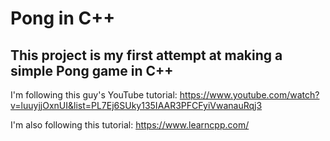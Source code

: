 # Pong in C++

## This project is my first attempt at making a simple Pong game in C++

I'm following this guy's YouTube tutorial: 
https://www.youtube.com/watch?v=luuyjjOxnUI&list=PL7Ej6SUky135IAAR3PFCFyiVwanauRqj3

I'm also following this tutorial:
https://www.learncpp.com/
